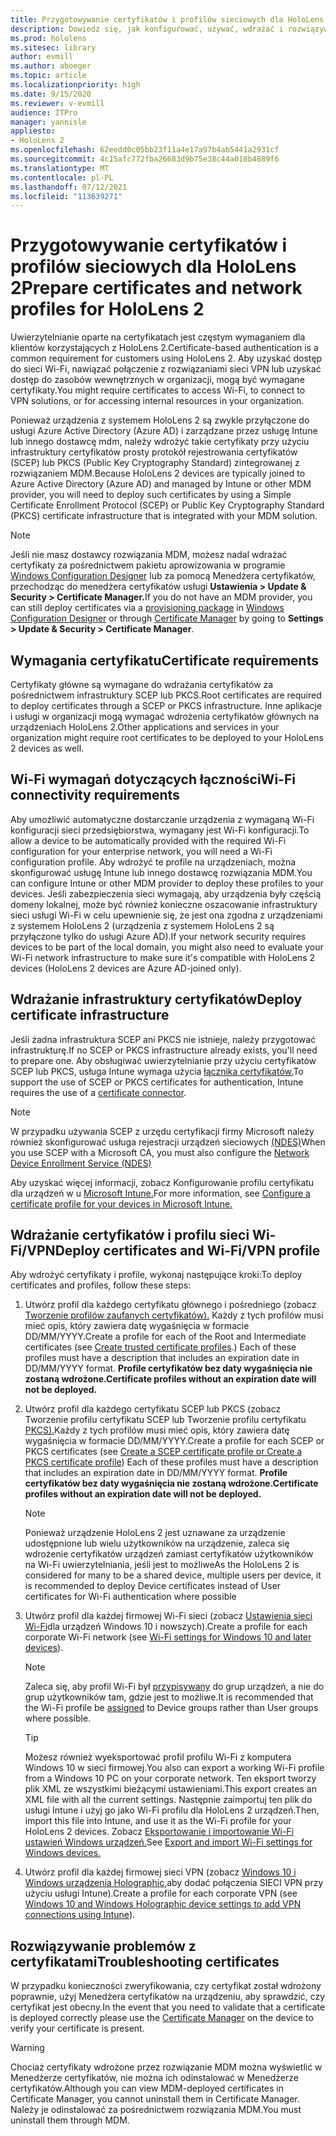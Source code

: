 ```yaml
---
title: Przygotowywanie certyfikatów i profilów sieciowych dla HoloLens 2
description: Dowiedz się, jak konfigurować, używać, wdrażać i rozwiązywać problemy z certyfikatami dla sieci na urządzeniach rzeczywistości mieszanej HoloLens 2.
ms.prod: hololens
ms.sitesec: library
author: evmill
ms.author: aboeger
ms.topic: article
ms.localizationpriority: high
ms.date: 9/15/2020
ms.reviewer: v-evmill
audience: ITPro
manager: yannisle
appliesto:
- HoloLens 2
ms.openlocfilehash: 62eedd0c05bb23f11a4e17a97b4ab5441a2931cf
ms.sourcegitcommit: 4c15afc772fba26683d9b75e38c44a018b4889f6
ms.translationtype: MT
ms.contentlocale: pl-PL
ms.lasthandoff: 07/12/2021
ms.locfileid: "113639271"
---
```

# <a name="prepare-certificates-and-network-profiles-for-hololens-2"></a><span data-ttu-id="d750f-103">Przygotowywanie certyfikatów i profilów sieciowych dla HoloLens 2</span><span class="sxs-lookup"><span data-stu-id="d750f-103">Prepare certificates and network profiles for HoloLens 2</span></span>

<span data-ttu-id="d750f-104">Uwierzytelnianie oparte na certyfikatach jest częstym wymaganiem dla klientów korzystających z HoloLens 2.</span><span class="sxs-lookup"><span data-stu-id="d750f-104">Certificate-based authentication is a common requirement for customers using HoloLens 2.</span></span> <span data-ttu-id="d750f-105">Aby uzyskać dostęp do sieci Wi-Fi, nawiązać połączenie z rozwiązaniami sieci VPN lub uzyskać dostęp do zasobów wewnętrznych w organizacji, mogą być wymagane certyfikaty.</span><span class="sxs-lookup"><span data-stu-id="d750f-105">You might require certificates to access Wi-Fi, to connect to VPN solutions, or for accessing internal resources in your organization.</span></span>

<span data-ttu-id="d750f-106">Ponieważ urządzenia z systemem HoloLens 2 są zwykle przyłączone do usługi Azure Active Directory (Azure AD) i zarządzane przez usługę Intune lub innego dostawcę mdm, należy wdrożyć takie certyfikaty przy użyciu infrastruktury certyfikatów prosty protokół rejestrowania certyfikatów (SCEP) lub PKCS (Public Key Cryptography Standard) zintegrowanej z rozwiązaniem MDM.</span><span class="sxs-lookup"><span data-stu-id="d750f-106">Because HoloLens 2 devices are typically joined to Azure Active Directory (Azure AD) and managed by Intune or other MDM provider, you will need to deploy such certificates by using a Simple Certificate Enrollment Protocol (SCEP) or Public Key Cryptography Standard (PKCS) certificate infrastructure that is integrated with your MDM solution.</span></span> 

>[!NOTE]
> <span data-ttu-id="d750f-107">Jeśli nie masz dostawcy rozwiązania MDM, możesz nadal [](hololens-provisioning.md#steps-for-creating-provisioning-packages) wdrażać certyfikaty za pośrednictwem pakietu [](certificate-manager.md) aprowizowania w programie [Windows Configuration Designer](https://www.microsoft.com/p/windows-configuration-designer/9nblggh4tx22?rtc=1&activetab=pivot:regionofsystemrequirementstab) lub za pomocą Menedżera certyfikatów, przechodząc do menedżera certyfikatów usługi **Ustawienia > Update & Security > Certificate Manager.**</span><span class="sxs-lookup"><span data-stu-id="d750f-107">If you do not have an MDM provider, you can still deploy certificates via a [provisioning package](hololens-provisioning.md#steps-for-creating-provisioning-packages) in [Windows Configuration Designer](https://www.microsoft.com/p/windows-configuration-designer/9nblggh4tx22?rtc=1&activetab=pivot:regionofsystemrequirementstab) or through [Certificate Manager](certificate-manager.md) by going to **Settings > Update & Security > Certificate Manager**.</span></span>

## <a name="certificate-requirements"></a><span data-ttu-id="d750f-108">Wymagania certyfikatu</span><span class="sxs-lookup"><span data-stu-id="d750f-108">Certificate requirements</span></span>
<span data-ttu-id="d750f-109">Certyfikaty główne są wymagane do wdrażania certyfikatów za pośrednictwem infrastruktury SCEP lub PKCS.</span><span class="sxs-lookup"><span data-stu-id="d750f-109">Root certificates are required to deploy certificates through a SCEP or PKCS infrastructure.</span></span> <span data-ttu-id="d750f-110">Inne aplikacje i usługi w organizacji mogą wymagać wdrożenia certyfikatów głównych na urządzeniach HoloLens 2.</span><span class="sxs-lookup"><span data-stu-id="d750f-110">Other applications and services in your organization might require root certificates to be deployed to your HoloLens 2 devices as well.</span></span> 

## <a name="wi-fi-connectivity-requirements"></a><span data-ttu-id="d750f-111">Wi-Fi wymagań dotyczących łączności</span><span class="sxs-lookup"><span data-stu-id="d750f-111">Wi-Fi connectivity requirements</span></span>
<span data-ttu-id="d750f-112">Aby umożliwić automatyczne dostarczanie urządzenia z wymaganą Wi-Fi konfiguracji sieci przedsiębiorstwa, wymagany jest Wi-Fi konfiguracji.</span><span class="sxs-lookup"><span data-stu-id="d750f-112">To allow a device to be automatically provided with the required Wi-Fi configuration for your enterprise network, you will need a Wi-Fi configuration profile.</span></span> <span data-ttu-id="d750f-113">Aby wdrożyć te profile na urządzeniach, można skonfigurować usługę Intune lub innego dostawcę rozwiązania MDM.</span><span class="sxs-lookup"><span data-stu-id="d750f-113">You can configure Intune or other MDM provider to deploy these profiles to your devices.</span></span> <span data-ttu-id="d750f-114">Jeśli zabezpieczenia sieci wymagają, aby urządzenia były częścią domeny lokalnej, może być również konieczne oszacowanie infrastruktury sieci usługi Wi-Fi w celu upewnienie się, że jest ona zgodna z urządzeniami z systemem HoloLens 2 (urządzenia z systemem HoloLens 2 są przyłączone tylko do usługi Azure AD).</span><span class="sxs-lookup"><span data-stu-id="d750f-114">If your network security requires devices to be part of the local domain, you might also need to evaluate your Wi-Fi network infrastructure to make sure it's compatible with HoloLens 2 devices (HoloLens 2 devices are Azure AD-joined only).</span></span>

## <a name="deploy-certificate-infrastructure"></a><span data-ttu-id="d750f-115">Wdrażanie infrastruktury certyfikatów</span><span class="sxs-lookup"><span data-stu-id="d750f-115">Deploy certificate infrastructure</span></span>
<span data-ttu-id="d750f-116">Jeśli żadna infrastruktura SCEP ani PKCS nie istnieje, należy przygotować infrastrukturę.</span><span class="sxs-lookup"><span data-stu-id="d750f-116">If no SCEP or PKCS infrastructure already exists, you'll need to prepare one.</span></span> <span data-ttu-id="d750f-117">Aby obsługiwać uwierzytelnianie przy użyciu certyfikatów SCEP lub PKCS, usługa Intune wymaga użycia [łącznika certyfikatów.](/mem/intune/protect/certificate-connectors)</span><span class="sxs-lookup"><span data-stu-id="d750f-117">To support the use of SCEP or PKCS certificates for authentication, Intune requires the use of a [certificate connector](/mem/intune/protect/certificate-connectors).</span></span>

> [!NOTE]
> <span data-ttu-id="d750f-118">W przypadku używania SCEP z urzędu certyfikacji firmy Microsoft należy również skonfigurować usługa rejestracji urządzeń sieciowych [(NDES)](/mem/intune/protect/certificates-scep-configure#set-up-ndes)</span><span class="sxs-lookup"><span data-stu-id="d750f-118">When you use SCEP with a Microsoft CA, you must also configure the [Network Device Enrollment Service (NDES)](/mem/intune/protect/certificates-scep-configure#set-up-ndes)</span></span>

<span data-ttu-id="d750f-119">Aby uzyskać więcej informacji, zobacz Konfigurowanie profilu certyfikatu dla urządzeń w u [Microsoft Intune.](/intune/certificates-configure)</span><span class="sxs-lookup"><span data-stu-id="d750f-119">For more information, see [Configure a certificate profile for your devices in Microsoft Intune.](/intune/certificates-configure)</span></span>

## <a name="deploy-certificates-and-wi-fivpn-profile"></a><span data-ttu-id="d750f-120">Wdrażanie certyfikatów i profilu sieci Wi-Fi/VPN</span><span class="sxs-lookup"><span data-stu-id="d750f-120">Deploy certificates and Wi-Fi/VPN profile</span></span>
<span data-ttu-id="d750f-121">Aby wdrożyć certyfikaty i profile, wykonaj następujące kroki:</span><span class="sxs-lookup"><span data-stu-id="d750f-121">To deploy certificates and profiles, follow these steps:</span></span>
1.  <span data-ttu-id="d750f-122">Utwórz profil dla każdego certyfikatu głównego i pośredniego (zobacz [Tworzenie profilów zaufanych certyfikatów).](/intune/protect/certificates-configure#create-trusted-certificate-profiles) Każdy z tych profilów musi mieć opis, który zawiera datę wygaśnięcia w formacie DD/MM/YYYY.</span><span class="sxs-lookup"><span data-stu-id="d750f-122">Create a profile for each of the Root and Intermediate certificates (see [Create trusted certificate profiles](/intune/protect/certificates-configure#create-trusted-certificate-profiles).) Each of these profiles must have a description that includes an expiration date in DD/MM/YYYY format.</span></span> <span data-ttu-id="d750f-123">**Profile certyfikatów bez daty wygaśnięcia nie zostaną wdrożone.**</span><span class="sxs-lookup"><span data-stu-id="d750f-123">**Certificate profiles without an expiration date will not be deployed.**</span></span>
1.  <span data-ttu-id="d750f-124">Utwórz profil dla każdego certyfikatu SCEP lub PKCS (zobacz Tworzenie profilu certyfikatu SCEP lub Tworzenie profilu certyfikatu [PKCS).](/intune/protect/certficates-pfx-configure#create-a-pkcs-certificate-profile)Każdy z tych profilów musi mieć opis, który zawiera datę wygaśnięcia w formacie DD/MM/YYYY.</span><span class="sxs-lookup"><span data-stu-id="d750f-124">Create a profile for each SCEP or PKCS certificates (see [Create a SCEP certificate profile or Create a PKCS certificate profile](/intune/protect/certficates-pfx-configure#create-a-pkcs-certificate-profile)) Each of these profiles must have a description that includes an expiration date in DD/MM/YYYY format.</span></span> <span data-ttu-id="d750f-125">**Profile certyfikatów bez daty wygaśnięcia nie zostaną wdrożone.**</span><span class="sxs-lookup"><span data-stu-id="d750f-125">**Certificate profiles without an expiration date will not be deployed.**</span></span>

    > [!NOTE]
    > <span data-ttu-id="d750f-126">Ponieważ urządzenie HoloLens 2 jest uznawane za urządzenie udostępnione lub wielu użytkowników na urządzenie, zaleca się wdrożenie certyfikatów urządzeń zamiast certyfikatów użytkowników na Wi-Fi uwierzytelniania, jeśli jest to możliwe</span><span class="sxs-lookup"><span data-stu-id="d750f-126">As the HoloLens 2 is considered for many to be a shared device, multiple users per device, it is recommended to deploy Device certificates instead of User certificates for Wi-Fi authentication where possible</span></span>

3.  <span data-ttu-id="d750f-127">Utwórz profil dla każdej firmowej Wi-Fi sieci (zobacz [Ustawienia sieci Wi-Fi](/intune/wi-fi-settings-windows)dla urządzeń Windows 10 i nowszych).</span><span class="sxs-lookup"><span data-stu-id="d750f-127">Create a profile for each corporate Wi-Fi network (see [Wi-Fi settings for Windows 10 and later devices](/intune/wi-fi-settings-windows)).</span></span> 
    > [!NOTE]
    > <span data-ttu-id="d750f-128">Zaleca się, aby profil Wi-Fi był [przypisywany](/mem/intune/configuration/device-profile-assign) do grup urządzeń, a nie do grup użytkowników tam, gdzie jest to możliwe.</span><span class="sxs-lookup"><span data-stu-id="d750f-128">It is recommended that the Wi-Fi profile be [assigned](/mem/intune/configuration/device-profile-assign) to Device groups rather than User groups where possible.</span></span> 

    > [!TIP]
    > <span data-ttu-id="d750f-129">Możesz również wyeksportować profil profilu Wi-Fi z komputera Windows 10 w sieci firmowej.</span><span class="sxs-lookup"><span data-stu-id="d750f-129">You also can export a working Wi-Fi profile from a Windows 10 PC on your corporate network.</span></span> <span data-ttu-id="d750f-130">Ten eksport tworzy plik XML ze wszystkimi bieżącymi ustawieniami.</span><span class="sxs-lookup"><span data-stu-id="d750f-130">This export creates an XML file with all the current settings.</span></span> <span data-ttu-id="d750f-131">Następnie zaimportuj ten plik do usługi Intune i użyj go jako Wi-Fi profilu dla HoloLens 2 urządzeń.</span><span class="sxs-lookup"><span data-stu-id="d750f-131">Then, import this file into Intune, and use it as the Wi-Fi profile for your HoloLens 2 devices.</span></span> <span data-ttu-id="d750f-132">Zobacz [Eksportowanie i importowanie Wi-Fi ustawień Windows urządzeń.](/mem/intune/configuration/wi-fi-settings-import-windows-8-1)</span><span class="sxs-lookup"><span data-stu-id="d750f-132">See [Export and import Wi-Fi settings for Windows devices.](/mem/intune/configuration/wi-fi-settings-import-windows-8-1)</span></span>

4.  <span data-ttu-id="d750f-133">Utwórz profil dla każdej firmowej sieci VPN (zobacz [Windows 10 i Windows urządzenia Holographic,](/intune/vpn-settings-windows-10)aby dodać połączenia SIECI VPN przy użyciu usługi Intune).</span><span class="sxs-lookup"><span data-stu-id="d750f-133">Create a profile for each corporate VPN (see [Windows 10 and Windows Holographic device settings to add VPN connections using Intune](/intune/vpn-settings-windows-10)).</span></span>

## <a name="troubleshooting-certificates"></a><span data-ttu-id="d750f-134">Rozwiązywanie problemów z certyfikatami</span><span class="sxs-lookup"><span data-stu-id="d750f-134">Troubleshooting certificates</span></span>

<span data-ttu-id="d750f-135">W przypadku konieczności zweryfikowania, czy certyfikat został wdrożony [](certificate-manager.md) poprawnie, użyj Menedżera certyfikatów na urządzeniu, aby sprawdzić, czy certyfikat jest obecny.</span><span class="sxs-lookup"><span data-stu-id="d750f-135">In the event that you need to validate that a certificate is deployed correctly please use the [Certificate Manager](certificate-manager.md) on the device to verify your certificate is present.</span></span>  

>[!WARNING]
> <span data-ttu-id="d750f-136">Chociaż certyfikaty wdrożone przez rozwiązanie MDM można wyświetlić w Menedżerze certyfikatów, nie można ich odinstalować w Menedżerze certyfikatów.</span><span class="sxs-lookup"><span data-stu-id="d750f-136">Although you can view MDM-deployed certificates in Certificate Manager, you cannot uninstall them in Certificate Manager.</span></span> <span data-ttu-id="d750f-137">Należy je odinstalować za pośrednictwem rozwiązania MDM.</span><span class="sxs-lookup"><span data-stu-id="d750f-137">You must uninstall them through MDM.</span></span>


